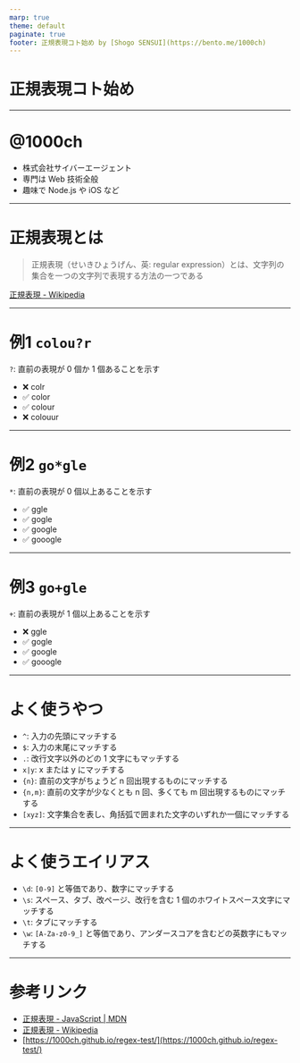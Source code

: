 ```yaml
---
marp: true
theme: default
paginate: true
footer: 正規表現コト始め by [Shogo SENSUI](https://bento.me/1000ch)
---
```


<!-- _class: invert -->

# 正規表現コト始め

---

# @1000ch

- 株式会社サイバーエージェント
- 専門は Web 技術全般
- 趣味で Node.js や iOS など

---

# 正規表現とは

> 正規表現（せいきひょうげん、英: regular expression）とは、文字列の集合を一つの文字列で表現する方法の一つである

[正規表現 - Wikipedia](https://ja.wikipedia.org/wiki/%E6%AD%A3%E8%A6%8F%E8%A1%A8%E7%8F%BE)

---

<!-- _class: invert -->

# 例1 `colou?r`

`?`: 直前の表現が 0 個か 1 個あることを示す

- ❌ colr
- ✅ color
- ✅ colour
- ❌ colouur

---

<!-- _class: invert -->

# 例2 `go*gle`

`*`: 直前の表現が 0 個以上あることを示す

- ✅ ggle
- ✅ gogle
- ✅ google
- ✅ gooogle

---

<!-- _class: invert -->

# 例3 `go+gle`

`+`: 直前の表現が 1 個以上あることを示す

- ❌ ggle
- ✅ gogle
- ✅ google
- ✅ gooogle

---

<!-- _class: invert -->

# よく使うやつ

- `^`: 入力の先頭にマッチする
- `$`: 入力の末尾にマッチする
- `.`: 改行文字以外のどの 1 文字にもマッチする
- `x|y`: x または y にマッチする
- `{n}`: 直前の文字がちょうど n 回出現するものにマッチする
- `{n,m}`: 直前の文字が少なくとも n 回、多くても m 回出現するものにマッチする
- `[xyz]`: 文字集合を表し、角括弧で囲まれた文字のいずれか一個にマッチする

---

<!-- _class: invert -->

# よく使うエイリアス

- `\d`: `[0-9]` と等価であり、数字にマッチする
- `\s`: スペース、タブ、改ページ、改行を含む 1 個のホワイトスペース文字にマッチする
- `\t`: タブにマッチする
- `\w`: `[A-Za-z0-9_]` と等価であり、アンダースコアを含むどの英数字にもマッチする

---

# 参考リンク

- [正規表現 - JavaScript | MDN](https://developer.mozilla.org/ja/docs/Web/JavaScript/Guide/Regular_Expressions)
- [正規表現 - Wikipedia](https://ja.wikipedia.org/wiki/%E6%AD%A3%E8%A6%8F%E8%A1%A8%E7%8F%BE)
- [https://1000ch.github.io/regex-test/](https://1000ch.github.io/regex-test/)
